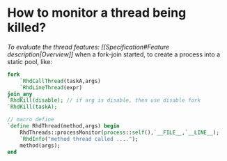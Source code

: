 # How to monitor a thread being killed?
*To evaluate the thread features: [[Specification#Feature description|Overview]]*
when a fork-join started, to create a process into a static pool, like:
```systemverilog
fork
	`RhdCallThread(taskA,args)
	`RhdLineThread(expr)
join_any
`RhdKill(disable); // if arg is disable, then use disable fork
`RhdKill(taskA);

// macro define
`define RhdThread(method,args) begin
	RhdThreads::processMonitor(process::self(),`__FILE__,`__LINE__);
	`RhdInfo("method thread called ....");
	method(args);
end

```